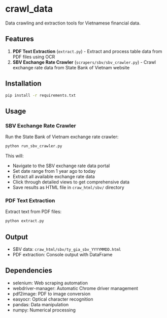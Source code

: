 # crawl_data

Data crawling and extraction tools for Vietnamese financial data.

## Features

1. **PDF Text Extraction** (`extract.py`) - Extract and process table data from PDF files using OCR
2. **SBV Exchange Rate Crawler** (`scrapers/sbv/sbv_crawler.py`) - Crawl exchange rate data from State Bank of Vietnam website

## Installation

```bash
pip install -r requirements.txt
```

## Usage

### SBV Exchange Rate Crawler

Run the State Bank of Vietnam exchange rate crawler:

```bash
python run_sbv_crawler.py
```

This will:
- Navigate to the SBV exchange rate data portal
- Set date range from 1 year ago to today
- Extract all available exchange rate data
- Click through detailed views to get comprehensive data
- Save results as HTML file in `craw_html/sbv/` directory

### PDF Text Extraction

Extract text from PDF files:

```bash
python extract.py
```

## Output

- SBV data: `craw_html/sbv/ty_gia_sbv_YYYYMMDD.html`
- PDF extraction: Console output with DataFrame

## Dependencies

- selenium: Web scraping automation
- webdriver-manager: Automatic Chrome driver management
- pdf2image: PDF to image conversion
- easyocr: Optical character recognition
- pandas: Data manipulation
- numpy: Numerical processing